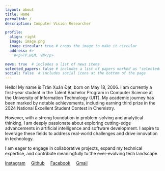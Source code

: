 ```yaml
---
layout: about
title: Home
permalink: /
description: Computer Vision Researcher

profile:
  align: right
  image: image.png
  image_circular: true # crops the image to make it circular
  address: #>
    #<p>TP.HCM, VN</p>

news: true  # includes a list of news items
selected_papers: false # includes a list of papers marked as "selected={true}"
social: false  # includes social icons at the bottom of the page
---
```


Hello!
My name is Trân Xuân Đạt, born on May 18, 2006. I am currently a first-year student in the Talent Bachelor Program in Computer Science at the University of Information Technology (UIT). My academic journey has been marked by notable achievements, including earning third prize in the 2024 National Excellent Student Contest in Chemistry.

However, with a strong foundation in problem-solving and analytical thinking, I am deeply passionate about exploring cutting-edge advancements in artificial intelligence and software development. I aspire to leverage these fields to address real-world challenges and drive innovation in technology.

I am eager to engage in collaborative projects, expand my technical expertise, and contribute meaningfully to the ever-evolving tech landscape.



<a href="https://www.instagram.com/" target="_blank" style="margin-right: 15px"><i class="fab fa-instagram fa-lg"></i> Instagram</a>
<a href="https://github.com/DATKINGKHUNG/tranxuandat.github.io" target="_blank" style="margin-right: 15px"><i class="fab fa-github fa-lg"></i> Github</a>
<a href="https://www.facebook.com/BareReach" target="_blank" style="margin-right: 15px"><i class="fab fa-facebook fa-lg"></i> Facebook</a>
<a href="24520008@gm.uit.edu.vn" style="margin-right: 15px"><i class="far fa-envelope-open fa-lg"></i> Gmail</a>

